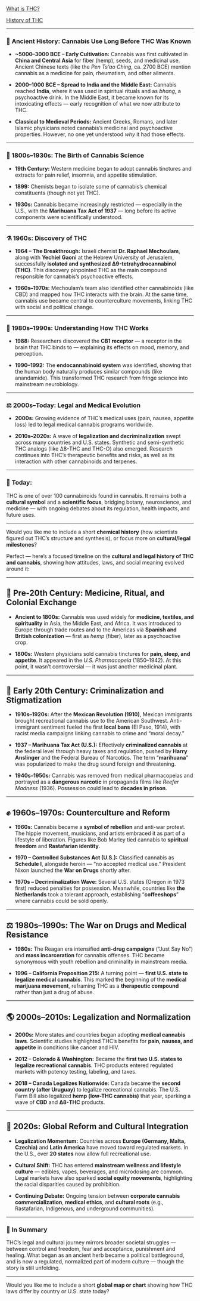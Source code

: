 [What is THC?](https://github.com/studyingChristianity/symbols/blob/main/thc.md)

[History of THC](https://github.com/studyingChristianity/symbols/blob/main/thc.md#-pre-20th-century-medicine-ritual-and-colonial-exchange)

---

### 🌿 **Ancient History: Cannabis Use Long Before THC Was Known**

* **~5000–3000 BCE – Early Cultivation:**
  Cannabis was first cultivated in **China and Central Asia** for fiber (hemp), seeds, and medicinal use.
  Ancient Chinese texts (like the *Pen Ts’ao Ching*, ca. 2700 BCE) mention cannabis as a medicine for pain, rheumatism, and other ailments.

* **2000–1000 BCE – Spread to India and the Middle East:**
  Cannabis reached **India**, where it was used in spiritual rituals and as *bhang*, a psychoactive drink.
  In the Middle East, it became known for its intoxicating effects — early recognition of what we now attribute to THC.

* **Classical to Medieval Periods:**
  Ancient Greeks, Romans, and later Islamic physicians noted cannabis’s medicinal and psychoactive properties. However, no one yet understood *why* it had those effects.

---

### 🔬 **1800s–1930s: The Birth of Cannabis Science**

* **19th Century:**
  Western medicine began to adopt cannabis tinctures and extracts for pain relief, insomnia, and appetite stimulation.

* **1899:**
  Chemists began to isolate some of cannabis’s chemical constituents (though not yet THC).

* **1930s:**
  Cannabis became increasingly restricted — especially in the U.S., with the **Marihuana Tax Act of 1937** — long before its active components were scientifically understood.

---

### ⚗️ **1960s: Discovery of THC**

* **1964 – The Breakthrough:**
  Israeli chemist **Dr. Raphael Mechoulam**, along with **Yechiel Gaoni** at the Hebrew University of Jerusalem, successfully **isolated and synthesized Δ9-tetrahydrocannabinol (THC)**.
  This discovery pinpointed THC as the main compound responsible for cannabis’s psychoactive effects.

* **1960s–1970s:**
  Mechoulam’s team also identified other cannabinoids (like CBD) and mapped how THC interacts with the brain.
  At the same time, cannabis use became central to counterculture movements, linking THC with social and political change.

---

### 🧠 **1980s–1990s: Understanding How THC Works**

* **1988:**
  Researchers discovered the **CB1 receptor** — a receptor in the brain that THC binds to — explaining its effects on mood, memory, and perception.

* **1990–1992:**
  The **endocannabinoid system** was identified, showing that the human body naturally produces similar compounds (like anandamide).
  This transformed THC research from fringe science into mainstream neurobiology.

---

### ⚖️ **2000s–Today: Legal and Medical Evolution**

* **2000s:**
  Growing evidence of THC’s medical uses (pain, nausea, appetite loss) led to legal medical cannabis programs worldwide.

* **2010s–2020s:**
  A wave of **legalization and decriminalization** swept across many countries and U.S. states.
  Synthetic and semi-synthetic THC analogs (like Δ8-THC and THC-O) also emerged.
  Research continues into THC’s therapeutic benefits and risks, as well as its interaction with other cannabinoids and terpenes.

---

### 🧬 **Today:**

THC is one of over 100 cannabinoids found in cannabis.
It remains both a **cultural symbol** and a **scientific focus**, bridging botany, neuroscience, and medicine — with ongoing debates about its regulation, health impacts, and future uses.

---

Would you like me to include a short **chemical history** (how scientists figured out THC’s structure and synthesis), or focus more on **cultural/legal milestones**?


Perfect — here’s a focused timeline on the **cultural and legal history of THC and cannabis**, showing how attitudes, laws, and social meaning evolved around it:

---

## 🌿 **Pre-20th Century: Medicine, Ritual, and Colonial Exchange**

* **Ancient to 1800s:**
  Cannabis was used widely for **medicine, textiles, and spirituality** in Asia, the Middle East, and Africa.
  It was introduced to Europe through trade routes and to the Americas via **Spanish and British colonization** — first as *hemp* (fiber), later as a psychoactive crop.

* **1800s:**
  Western physicians sold cannabis tinctures for **pain, sleep, and appetite**. It appeared in the *U.S. Pharmacopeia* (1850–1942).
  At this point, it wasn’t controversial — it was just another medicinal plant.

---

## 🚫 **Early 20th Century: Criminalization and Stigmatization**

* **1910s–1920s:**
  After the **Mexican Revolution (1910)**, Mexican immigrants brought recreational cannabis use to the American Southwest.
  Anti-immigrant sentiment fueled the first **local bans** (El Paso, 1914), with racist media campaigns linking cannabis to crime and “moral decay.”

* **1937 – Marihuana Tax Act (U.S.):**
  Effectively **criminalized cannabis** at the federal level through heavy taxes and regulation, pushed by **Harry Anslinger** and the Federal Bureau of Narcotics.
  The term “**marihuana**” was popularized to make the drug sound foreign and threatening.

* **1940s–1950s:**
  Cannabis was removed from medical pharmacopeias and portrayed as a **dangerous narcotic** in propaganda films like *Reefer Madness* (1936).
  Possession could lead to **decades in prison**.

---

## ✊ **1960s–1970s: Counterculture and Reform**

* **1960s:**
  Cannabis became a **symbol of rebellion** and anti-war protest. The hippie movement, musicians, and artists embraced it as part of a lifestyle of liberation.
  Figures like Bob Marley tied cannabis to **spiritual freedom** and **Rastafarian identity**.

* **1970 – Controlled Substances Act (U.S.):**
  Classified cannabis as **Schedule I**, alongside heroin — “no accepted medical use.”
  President Nixon launched the **War on Drugs** shortly after.

* **1970s – Decriminalization Wave:**
  Several U.S. states (Oregon in 1973 first) reduced penalties for possession.
  Meanwhile, countries like **the Netherlands** took a tolerant approach, establishing “**coffeeshops**” where cannabis could be sold openly.

---

## ⚖️ **1980s–1990s: The War on Drugs and Medical Resistance**

* **1980s:**
  The Reagan era intensified **anti-drug campaigns** (“Just Say No”) and **mass incarceration** for cannabis offenses.
  THC became synonymous with youth rebellion and criminality in mainstream media.

* **1996 – California Proposition 215:**
  A turning point — **first U.S. state to legalize medical cannabis**.
  This marked the beginning of the **medical marijuana movement**, reframing THC as a **therapeutic compound** rather than just a drug of abuse.

---

## 🌎 **2000s–2010s: Legalization and Normalization**

* **2000s:**
  More states and countries began adopting **medical cannabis laws**.
  Scientific studies highlighted THC’s benefits for **pain, nausea, and appetite** in conditions like cancer and HIV.

* **2012 – Colorado & Washington:**
  Became the **first two U.S. states to legalize recreational cannabis**.
  THC products entered regulated markets with potency testing, labeling, and taxes.

* **2018 – Canada Legalizes Nationwide:**
  Canada became the **second country (after Uruguay)** to legalize recreational cannabis.
  The U.S. Farm Bill also legalized **hemp (low-THC cannabis)** that year, sparking a wave of **CBD** and **Δ8-THC** products.

---

## 🔄 **2020s: Global Reform and Cultural Integration**

* **Legalization Momentum:**
  Countries across **Europe (Germany, Malta, Czechia)** and **Latin America** have moved toward regulated markets.
  In the U.S., over **20 states** now allow full recreational use.

* **Cultural Shift:**
  THC has entered **mainstream wellness and lifestyle culture** — edibles, vapes, beverages, and microdosing are common.
  Legal markets have also sparked **social equity movements**, highlighting the racial disparities caused by prohibition.

* **Continuing Debate:**
  Ongoing tension between **corporate cannabis commercialization**, **medical ethics**, and **cultural roots** (e.g., Rastafarian, Indigenous, and underground communities).

---

### 🌈 **In Summary**

THC’s legal and cultural journey mirrors broader societal struggles — between control and freedom, fear and acceptance, punishment and healing.
What began as an ancient herb became a political battleground, and is now a regulated, normalized part of modern culture — though the story is still unfolding.

---

Would you like me to include a short **global map or chart** showing how THC laws differ by country or U.S. state today?

